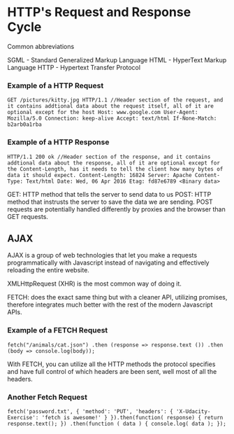 # HTTP's Request and Response Cycle

Common abbreviations

SGML - Standard Generalized Markup Language
HTML - HyperText Markup Language
HTTP - Hypertext Transfer Protocol


### Example of a HTTP Request
``GET /pictures/kitty.jpg HTTP/1.1
//Header section of the request, and it contains addtional data about the request itself, all of it are optional except for the host
Host: www.google.com
User-Agent: Mozilla/5.0
Connection: keep-alive
Accept: text/html
If-None-Match: b2arb0a1rba``



### Example of a HTTP Response
``HTTP/1.1 200 ok
//Header section of the response, and it contains addtional data about the response, all of it are optional except for the Content-Length, has it needs to tell the client how many bytes of data it should expect.
Content-Length: 16824
Server: Apache
Content-Type: Text/html
Date: Wed, 06 Apr 2016
Etag: fd87e6789
<Binary data>``


GET: HTTP method that tells the server to send data to us
POST: HTTP method that instrusts the server to save the data we are sending. POST requests are potentially handled differently by proxies and the browser than GET requests.


## AJAX
AJAX is a group of web technologies that let you make a requests programmatically with Javascript instead of navigating and effectively reloading the entire website.

XMLHttpRequest (XHR) is the most common way of doing it.

FETCH: does the exact same thing but with a cleaner API, utilizing promises, therefore integrates much better with the rest of the modern Javascript APIs.

### Example of a FETCH Request
``fetch("/animals/cat.json")
.then (response => response.text ())
.then (body => console.log(body)); ``

With FETCH, you can utilize all the HTTP methods the protocol specifies and have full control of which headers are been sent, well most of all the headers.

### Another Fetch Request
``
fetch('password.txt', {
	'method': 'PUT',
	'headers': {
		'X-Udacity-Exercise': 'fetch is awesome!'
	}
}).then(function( response) {
	return response.text();
	}) .then(function ( data ) {
		console.log( data );
		});
	 ``